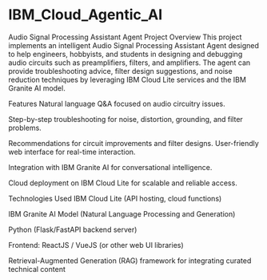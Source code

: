 # IBM_Cloud_Agentic_AI

Audio Signal Processing Assistant Agent
Project Overview
This project implements an intelligent Audio Signal Processing Assistant Agent designed to help engineers, hobbyists, and students in designing and debugging audio circuits such as preamplifiers, filters, and amplifiers. The agent can provide troubleshooting advice, filter design suggestions, and noise reduction techniques by leveraging IBM Cloud Lite services and the IBM Granite AI model.

Features
Natural language Q&A focused on audio circuitry issues.

Step-by-step troubleshooting for noise, distortion, grounding, and filter problems.

Recommendations for circuit improvements and filter designs.
User-friendly web interface for real-time interaction.

Integration with IBM Granite AI for conversational intelligence.

Cloud deployment on IBM Cloud Lite for scalable and reliable access.

Technologies Used
IBM Cloud Lite (API hosting, cloud functions)

IBM Granite AI Model (Natural Language Processing and Generation)

Python (Flask/FastAPI backend server)

Frontend: ReactJS / VueJS (or other web UI libraries)

Retrieval-Augmented Generation (RAG) framework for integrating curated technical content

